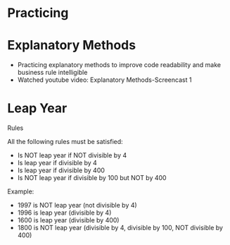 # Practicing

# Explanatory Methods
* Practicing explanatory methods to improve code readability and make business rule intelligible
* Watched youtube video: Explanatory Methods-Screencast 1 

Leap Year
========

Rules

All the following rules must be satisfied:
- Is NOT leap year if NOT divisible by 4
- Is leap year if divisible by 4
- Is leap year if divisible by 400
- Is NOT leap year if divisible by 100 but NOT by 400

Example:
- 1997 is NOT leap year		(not divisible by 4)
- 1996 is leap year		(divisible by 4)
- 1600 is leap year		(divisible by 400)
- 1800 is NOT leap year		(divisible by 4, divisible by 100, NOT divisible by 400)

